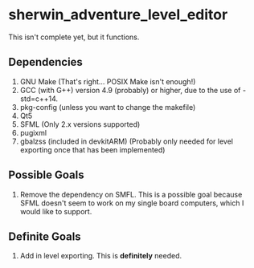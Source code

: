 sherwin\_adventure\_level\_editor
=================================

This isn't complete yet, but it functions.


Dependencies
------------
1.  GNU Make (That's right... POSIX Make isn't enough!)
2.  GCC (with G++) version 4.9 (probably) or higher, due to the use of
-std=c++14.
2.  pkg-config (unless you want to change the makefile)
3.  Qt5
4.  SFML (Only 2.x versions supported)
5.  pugixml
6.  gbalzss (included in devkitARM) (Probably only needed for level
exporting once that has been implemented)


Possible Goals
--------------
1.  Remove the dependency on SMFL.  This is a possible goal because SFML
doesn't seem to work on my single board computers, which I would like to
support.


Definite Goals
--------------
1.  Add in level exporting.  This is __definitely__ needed.


